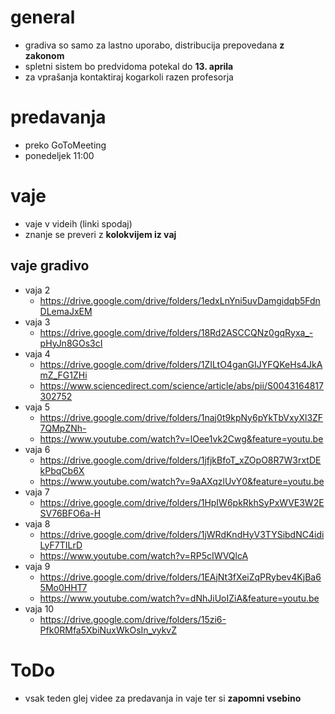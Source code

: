 
# general
- gradiva so samo za lastno uporabo, distribucija prepovedana **z zakonom**
- spletni sistem bo predvidoma potekal do **13. aprila**
- za vprašanja kontaktiraj kogarkoli razen profesorja

# predavanja
- preko GoToMeeting
- ponedeljek 11:00


# vaje
- vaje v videih (linki spodaj)
- znanje se preveri z **kolokvijem iz vaj**

## vaje gradivo
- vaja 2
	- https://drive.google.com/drive/folders/1edxLnYni5uvDamgidqb5FdnDLemaJxEM
- vaja 3
	- https://drive.google.com/drive/folders/18Rd2ASCCQNz0gqRyxa_-pHyJn8GOs3cI
- vaja 4
	- https://drive.google.com/drive/folders/1ZILtO4ganGIJYFQKeHs4JkAmZ_FG1ZHi
	- https://www.sciencedirect.com/science/article/abs/pii/S0043164817302752
- vaja 5
	- https://drive.google.com/drive/folders/1naj0t9kpNy6pYkTbVxyXl3ZF7QMpZNh-
	- https://www.youtube.com/watch?v=lOee1vk2Cwg&feature=youtu.be
- vaja 6
	- https://drive.google.com/drive/folders/1jfjkBfoT_xZOpO8R7W3rxtDEkPbqCb6X
	- https://www.youtube.com/watch?v=9aAXqzlUvY0&feature=youtu.be
- vaja 7
	- https://drive.google.com/drive/folders/1HpIW6pkRkhSyPxWVE3W2ESV76BFO6a-H
- vaja 8
	- https://drive.google.com/drive/folders/1jWRdKndHyV3TYSibdNC4idiLyF7TILrD
	- https://www.youtube.com/watch?v=RP5cIWVQlcA
- vaja 9
	- https://drive.google.com/drive/folders/1EAjNt3fXeiZqPRybev4KjBa65Mo0HHT7
	- https://www.youtube.com/watch?v=dNhJiUoIZiA&feature=youtu.be
- vaja 10
	- https://drive.google.com/drive/folders/15zi6-Pfk0RMfa5XbiNuxWkOsIn_vykvZ

# ToDo
- vsak teden glej videe za predavanja in vaje ter si **zapomni vsebino**

